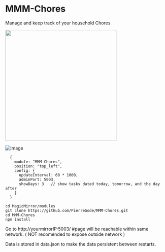 # MMM-Chores
Manage and keep track of your household Chores
<p>
  
<img src="https://github.com/user-attachments/assets/88849ed9-0961-4aeb-a2f3-66e0d91f16a8" width="350" />

![image](https://github.com/user-attachments/assets/3170e312-f368-4df3-ac6c-dd2ffd95834f)



```
  {
    module: "MMM-Chores",
    position: "top_left",
    config: {
      updateInterval: 60 * 1000,
      adminPort: 5003,
      showDays: 3   // show tasks dated today, tomorrow, and the day after
    }
  }
```

```
cd MagicMirror/modules
git clone https://github.com/PierreGode/MMM-Chores.git
cd MMM-Chores
npm install
```


Go to http://yourmirrorIP:5003/ #page will be reachable within same network. ( NOT recomended to expose outside network )

Data is stored in data.json to make the data persistent between restarts.
